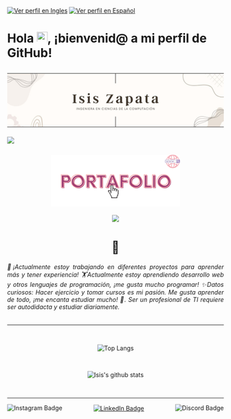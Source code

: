 <div class="Lenguajes">
<p>
  <a href="https://github.com/isinicolle/isinicolle/blob/main/README.md"><img src=https://img.shields.io/badge/Idioma-EN-40B0C2 alt="Ver perfil en Ingles"></a>
  <a href="https://github.com/isinicolle/isinicolle/blob/main/README.es.md"><img src=https://img.shields.io/badge/Idioma-ES-801172 alt="Ver perfil en Español"></a>
</p>
</div>
<h1>Hola <img src="https://media.giphy.com/media/hvRJCLFzcasrR4ia7z/giphy.gif" width="25px" height="25px">, ¡bienvenid@ a mi perfil de GitHub!</h1>

## <img src="./src/img/banner personal.jpg" alt="Ingeniera Isis Nicolle Zapata Florentino">
  ![](https://komarev.com/ghpvc/?username=isinicolle&color=ff55aa&label=Visitas+del+perfil)

<div align="center">

### <div><p><a href="https://isinicolle.github.io/"><img src="./src/img/portafolio.svg" height="120" width="auto" alt="Portafolio de Isis Zapata"></a></p></div>
  
<div><img src="https://media.giphy.com/media/WUlplcMpOCEmTGBtBW/giphy.gif" width="200"></div>
<h1> 🦉 </h1>

<div align="justify">
<h6>🔭¡Actualmente estoy trabajando en diferentes proyectos para aprender más y tener experiencia! 🏋Actualmente estoy aprendiendo desarrollo web y otros lenguajes de programación, ¡me gusta mucho programar! ✨Datos curiosos: Hacer ejercicio y tomar cursos es mi pasión. Me gusta aprender de todo, ¡me encanta estudiar mucho! 💓. Ser un profesional de TI requiere ser autodidacta y estudiar diariamente. </h6>
</div>

______

<br>

![Top Langs](https://github-readme-stats.vercel.app/api/top-langs/?username=isinicolle&langs_count=10&layout=compact&theme=omni&custom_title=Lenguajes+m%c3%a1s+usados)

<br>

![Isis's github stats](https://github-readme-stats.vercel.app/api?username=isinicolle&hide=contribs,issues&count_private=true&show_icons=true&theme=omni&custom_title=Estad%c3%adsticas+de+Isis+Zapata+en+GitHub)

<br>

______
  
<div class="social media">
  <a href="https://www.instagram.com/isinicolle/" target="blank">
      <img align="left" src="https://img.shields.io/badge/Instagram-E4405F?style=for-the-badge&logo=instagram&logoColor=white" alt="Instagram Badge"/>
  </a>

<a href="https://www.linkedin.com/in/isis-zapata/" target="blank">
      <img align="center" src="https://img.shields.io/badge/LinkedIn-blue?style=for-the-badge&logo=linkedin&logoColor=white" alt="LinkedIn Badge"/>
  </a>

 <a href="https://discordapp.com/users/979528485901049927" target="blank">
      <img align="right" src="https://img.shields.io/badge/Discord-5865F2?style=for-the-badge&logo=discord&logoColor=white" alt="Discord Badge"/>
  </a>
</div>

